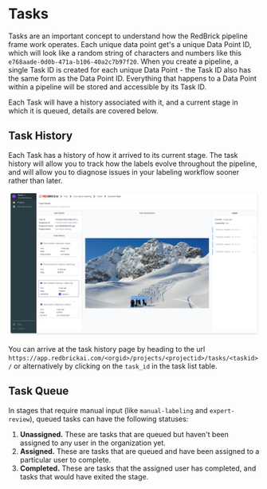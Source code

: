 # Tasks

Tasks are an important concept to understand how the RedBrick pipeline frame work operates. Each unique data point get's a unique Data Point ID, which will look like a random string of characters and numbers like this `e768aade-0d0b-471a-b106-40a2c7b97f20`. When you create a pipeline, a single Task ID is created for each unique Data Point - the Task ID also has the same form as the Data Point ID. Everything that happens to a Data Point within a pipeline will be stored and accessible by its Task ID. 

Each Task will have a history associated with it, and a current stage in which it is queued, details are covered below.

## Task History

Each Task has a history of how it arrived to its current stage. The task history will allow you to track how the labels evolve throughout the pipeline, and will allow you to diagnose issues in your labeling workflow sooner rather than later. 

![Pipeline task history lets you see how labels evolve through the pipeline.](../.gitbook/assets/app.redbrickai.com_c6b249d9-63f0-4d97-99a2-e5c92f32c609_projects_2db504f6-ebdf-4707-8fab-d342e9017553_tasks_1023b3c6-9b53-44ba-9512-bec495b608a8.png)

You can arrive at the task history page by heading to the url `https://app.redbrickai.com/<orgid>/projects/<projectid>/tasks/<taskid>/` or alternatively by clicking on the `task_id` in the task list table. 

## Task Queue

In stages that require manual input \(like `manual-labeling` and `expert-review`\), queued tasks can have the following statuses: 

1. **Unassigned.** These are tasks that are queued but haven't been assigned to any user in the organization yet. 
2. **Assigned.** These are tasks that are queued and have been assigned to a particular user to complete. 
3. **Completed.** These are tasks that the assigned user has completed, and tasks that would have exited the stage. 

